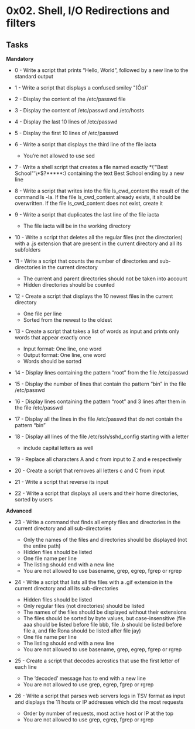 # 0x02. Shell, I/O Redirections and filters #

## Tasks ##

**Mandatory**
* 0 - Write a script that prints “Hello, World”, followed by a new line to the standard output

* 1 - Write a script that displays a confused smiley "(Ôo)'

* 2 - Display the content of the /etc/passwd file

* 3 - Display the content of /etc/passwd and /etc/hosts

* 4 - Display the last 10 lines of /etc/passwd

* 5 - Display the first 10 lines of /etc/passwd

* 6 - Write a script that displays the third line of the file iacta
	* You’re not allowed to use sed

* 7 - Write a shell script that creates a file named exactly \*\\'"Best School"\'\\*$\?\*\*\*\*\*:) containing the text Best School ending by a new line

* 8 - Write a script that writes into the file ls_cwd_content the result of the command ls -la. If the file ls_cwd_content already exists, it should be overwritten. If the file ls_cwd_content does not exist, create it

* 9 - Write a script that duplicates the last line of the file iacta
	* The file iacta will be in the working directory

* 10 - Write a script that deletes all the regular files (not the directories) with a .js extension that are present in the current directory and all its subfolders

* 11 - Write a script that counts the number of directories and sub-directories in the current directory
	* The current and parent directories should not be taken into account
	* Hidden directories should be counted

* 12 - Create a script that displays the 10 newest files in the current directory
	* One file per line
	* Sorted from the newest to the oldest

* 13 - Create a script that takes a list of words as input and prints only words that appear exactly once
	* Input format: One line, one word
	* Output format: One line, one word
	* Words should be sorted

* 14 - Display lines containing the pattern “root” from the file /etc/passwd

* 15 - Display the number of lines that contain the pattern “bin” in the file /etc/passwd

* 16 - Display lines containing the pattern “root” and 3 lines after them in the file /etc/passwd

* 17 - Display all the lines in the file /etc/passwd that do not contain the pattern “bin”

* 18 - Display all lines of the file /etc/ssh/sshd_config starting with a letter
	* include capital letters as well

* 19 - Replace all characters A and c from input to Z and e respectively

* 20 - Create a script that removes all letters c and C from input

* 21 - Write a script that reverse its input

* 22 - Write a script that displays all users and their home directories, sorted by users

**Advanced**
* 23 - Write a command that finds all empty files and directories in the current directory and all sub-directories
	* Only the names of the files and directories should be displayed (not the entire path)
	* Hidden files should be listed
	* One file name per line
	* The listing should end with a new line
	* You are not allowed to use basename, grep, egrep, fgrep or rgrep

* 24 - Write a script that lists all the files with a .gif extension in the current directory and all its sub-directories
	* Hidden files should be listed
	* Only regular files (not directories) should be listed
	* The names of the files should be displayed without their extensions
	* The files should be sorted by byte values, but case-insensitive (file aaa should be listed before file bbb, file .b should be listed before file a, and file Rona should be listed after file jay)
	* One file name per line
	* The listing should end with a new line
	* You are not allowed to use basename, grep, egrep, fgrep or rgrep

* 25 - Create a script that decodes acrostics that use the first letter of each line
	* The ‘decoded’ message has to end with a new line
	* You are not allowed to use grep, egrep, fgrep or rgrep

* 26 - Write a script that parses web servers logs in TSV format as input and displays the 11 hosts or IP addresses which did the most requests
	* Order by number of requests, most active host or IP at the top
	* You are not allowed to use grep, egrep, fgrep or rgrep
